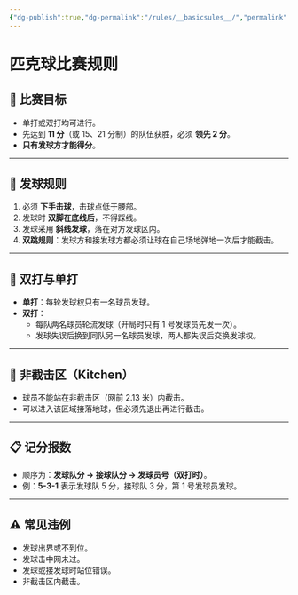 ```yaml
---
{"dg-publish":true,"dg-permalink":"/rules/__basicsules__/","permalink":"/rules/__basicsules__/"}
---
```


# 匹克球比赛规则

## 🎯 比赛目标
- 单打或双打均可进行。
- 先达到 **11 分**（或 15、21 分制）的队伍获胜，必须 **领先 2 分**。
- **只有发球方才能得分**。

---

## 🏓 发球规则
1. 必须 **下手击球**，击球点低于腰部。
2. 发球时 **双脚在底线后**，不得踩线。
3. 发球采用 **斜线发球**，落在对方发球区内。
4. **双跳规则**：发球方和接发球方都必须让球在自己场地弹地一次后才能截击。

---

## 👥 双打与单打
- **单打**：每轮发球权只有一名球员发球。
- **双打**：
  - 每队两名球员轮流发球（开局时只有 1 号发球员先发一次）。
  - 发球失误后换到同队另一名球员发球，两人都失误后交换发球权。

---

## 🚫 非截击区（Kitchen）
- 球员不能站在非截击区（网前 2.13 米）内截击。
- 可以进入该区域接落地球，但必须先退出再进行截击。

---

## 📋 记分报数
- 顺序为：**发球队分 → 接球队分 → 发球员号（双打时）**。
- 例：**5-3-1** 表示发球队 5 分，接球队 3 分，第 1 号发球员发球。

---

## ⚠ 常见违例
- 发球出界或不到位。
- 发球击中网未过。
- 发球或接发球时站位错误。
- 非截击区内截击。
